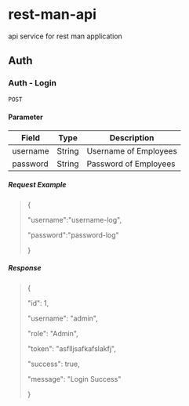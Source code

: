 # rest-man-api
api service for rest man application

## Auth

### Auth - Login

```sh
POST
```
#### Parameter

|Field|Type|Description|
|-----|----|-----------|
|username|String|Username of Employees|
|password|String|Password of Employees|


##### Request Example

> {
>
>	"username":"username-log",
>
>	"password":"password-log"
>
> }

##### Response

> {
>
>    "id": 1,
>
>    "username": "admin",
>
>    "role": "Admin",
>
>    "token": "asflljsafkafslakfj",
>
>    "success": true,
>
>    "message": "Login Success"
>
> }


